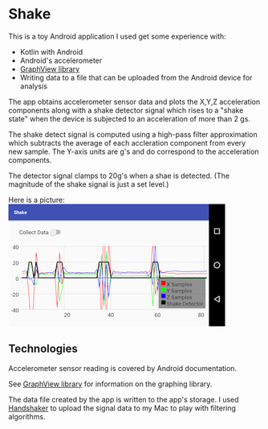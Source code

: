 # Shake  

This is a toy Android application I used get some experience with:  
* Kotlin with Android  
* Android's accelerometer  
* [GraphView library](http://www.android-graphview.org/)  
* Writing data to a file that can be uploaded from the Android device for analysis

The app obtains accelerometer sensor data and plots the X,Y,Z acceleration components along with a shake detector signal which rises to a "shake state" when the device is subjected to an acceleration of more than 2 gs.

The shake detect signal is computed using a high-pass filter approximation which subtracts the average of each accleration component from every new sample. The Y-axis units are g's and do correspond to the acceleration components.    

The detector signal clamps to 20g's when a shae is detected. (The magnitude of the shake signal is just a set level.)

Here is a picture:  
![graph](docs/graph.png) 


## Technologies  

Accelerometer sensor reading is covered by Android documentation.  
  
See [GraphView library](http://www.android-graphview.org/) for information on the graphing library.    

The data file created by the app is written to the app's storage. I used [Handshaker](http://www.teamandroid.com/2017/03/19/handshaker-android-files-transfer-mac/) to upload the signal data to my Mac to play with filtering algorithms.







